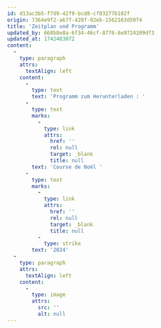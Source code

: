 ```yaml
---
id: d13ac3b5-f7d9-42f9-bcd8-cf03277b182f
origin: 7364e9f2-a67f-428f-92eb-1562163d50f4
title: 'Zeitplan und Programm'
updated_by: 668b8e8a-6f34-46cf-8776-6e9724209df3
updated_at: 1742483072
content:
  -
    type: paragraph
    attrs:
      textAlign: left
    content:
      -
        type: text
        text: 'Programm zum Herunterladen : '
      -
        type: text
        marks:
          -
            type: link
            attrs:
              href: ''
              rel: null
              target: _blank
              title: null
        text: 'Course de Noël '
      -
        type: text
        marks:
          -
            type: link
            attrs:
              href: ''
              rel: null
              target: _blank
              title: null
          -
            type: strike
        text: '2024'
  -
    type: paragraph
    attrs:
      textAlign: left
    content:
      -
        type: image
        attrs:
          src: ''
          alt: null
---
```

